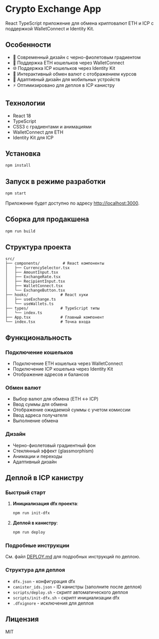 # Crypto Exchange App

React TypeScript приложение для обмена криптовалют ETH и ICP с поддержкой WalletConnect и Identity Kit.

## Особенности

- 🎨 Современный дизайн с черно-фиолетовым градиентом
- 🔗 Поддержка ETH кошельков через WalletConnect
- 🌐 Поддержка ICP кошельков через Identity Kit
- 💱 Интерактивный обмен валют с отображением курсов
- 📱 Адаптивный дизайн для мобильных устройств
- ⚡ Оптимизировано для деплоя в ICP канистру

## Технологии

- React 18
- TypeScript
- CSS3 с градиентами и анимациями
- WalletConnect для ETH
- Identity Kit для ICP

## Установка

```bash
npm install
```

## Запуск в режиме разработки

```bash
npm start
```

Приложение будет доступно по адресу [http://localhost:3000](http://localhost:3000).

## Сборка для продакшена

```bash
npm run build
```

## Структура проекта

```
src/
├── components/          # React компоненты
│   ├── CurrencySelector.tsx
│   ├── AmountInput.tsx
│   ├── ExchangeRate.tsx
│   ├── RecipientInput.tsx
│   ├── WalletConnect.tsx
│   └── ExchangeButton.tsx
├── hooks/              # React хуки
│   ├── useExchange.ts
│   └── useWallets.ts
├── types/              # TypeScript типы
│   └── index.ts
├── App.tsx             # Главный компонент
└── index.tsx           # Точка входа
```

## Функциональность

### Подключение кошельков
- Подключение ETH кошелька через WalletConnect
- Подключение ICP кошелька через Identity Kit
- Отображение адресов и балансов

### Обмен валют
- Выбор валют для обмена (ETH ↔ ICP)
- Ввод суммы для обмена
- Отображение ожидаемой суммы с учетом комиссии
- Ввод адреса получателя
- Выполнение обмена

### Дизайн
- Черно-фиолетовый градиентный фон
- Стеклянный эффект (glassmorphism)
- Анимации и переходы
- Адаптивный дизайн

## Деплой в ICP канистру

### Быстрый старт

1. **Инициализация dfx проекта**:
   ```bash
   npm run init-dfx
   ```

2. **Деплой в канистру**:
   ```bash
   npm run deploy
   ```

### Подробные инструкции

См. файл [DEPLOY.md](./DEPLOY.md) для подробных инструкций по деплою.

### Структура для деплоя

- `dfx.json` - конфигурация dfx
- `canister_ids.json` - ID канистры (заполните после деплоя)
- `scripts/deploy.sh` - скрипт автоматического деплоя
- `scripts/init-dfx.sh` - скрипт инициализации dfx
- `.dfxignore` - исключения для деплоя

## Лицензия

MIT 